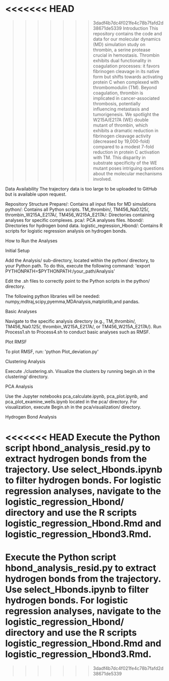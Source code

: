 <<<<<<< HEAD
=======

>>>>>>> 3dadf4b7dc4f021fe4c78b7fafd2d38671de5339
Introduction
This repository contains the code and data for our molecular dynamics (MD) simulation study on thrombin, a serine protease crucial in hemostasis. Thrombin exhibits dual functionality in coagulation processes: it favors fibrinogen cleavage in its native form but shifts towards activating protein C when complexed with thrombomodulin (TM). Beyond coagulation, thrombin is implicated in cancer-associated thrombosis, potentially influencing metastasis and tumorigenesis. We spotlight the W215A/E217A (WE) double mutant of thrombin, which exhibits a dramatic reduction in fibrinogen cleavage activity (decreased by 19,000-fold) compared to a modest 7-fold reduction in protein C activation with TM. This disparity in substrate specificity of the WE mutant poses intriguing questions about the molecular mechanisms involved.


Data Availability
The trajectory data is too large to be uploaded to GitHub but is available upon request.

Repository Structure
Prepare/: Contains all input files for MD simulations
python/: Contains all Python scripts.
TM_thrombin/, TM456_Na0.125/, thrombin_W215A_E217A/, TM456_W215A_E217A/: Directories containing analyses for specific complexes.
pca/: PCA analyses files.
hbond/: Directories for hydrogen bond data.
logistic_regression_Hbond/: Contains R scripts for logistic regression analysis on hydrogen bonds.


How to Run the Analyses

Initial Setup

Add the Analysis/ sub-directory, located within the python/ directory, to your Python path. To do this, execute the following command: 'export PYTHONPATH=$PYTHONPATH:/your_path/Analysis'

Edit the .sh files to correctly point to the Python scripts in the python/ directory.

The following python libraries will be needed: numpy,mdtraj,scipy,pyemma,MDAnalysis,matplotlib,and pandas.

Basic Analyses

Navigate to the specific analysis directory (e.g., TM_thrombin/, TM456_Na0.125/, thrombin_W215A_E217A/, or TM456_W215A_E217A/). Run Process1.sh to Process4.sh to conduct basic analyses such as RMSF.


Plot RMSF

To plot RMSF, run: 'python Plot_deviation.py'


Clustering Analysis

Execute ./clustering.sh. Visualize the clusters by running begin.sh in the clustering/ directory.


PCA Analysis

Use the Jupyter notebooks pca_calculate.ipynb, pca_plot.ipynb, and pca_plot_examine_wells.ipynb located in the pca/ directory. For visualization, execute Begin.sh in the pca/visualization/ directory.


Hydrogen Bond Analysis

<<<<<<< HEAD
Execute the Python script hbond_analysis_resid.py to extract hydrogen bonds from the trajectory. Use select_Hbonds.ipynb to filter hydrogen bonds. For logistic regression analyses, navigate to the logistic_regression_Hbond/ directory and use the R scripts logistic_regression_Hbond.Rmd and logistic_regression_Hbond3.Rmd.
=======
Execute the Python script hbond_analysis_resid.py to extract hydrogen bonds from the trajectory. 
Use select_Hbonds.ipynb to filter hydrogen bonds. 
For logistic regression analyses, navigate to the logistic_regression_Hbond/ directory and use the R scripts logistic_regression_Hbond.Rmd and logistic_regression_Hbond3.Rmd.
=
>>>>>>> 3dadf4b7dc4f021fe4c78b7fafd2d38671de5339

